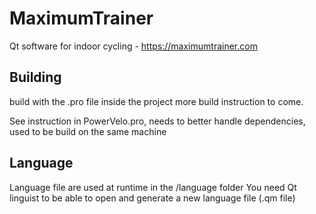 # MaximumTrainer
Qt software for indoor cycling - https://maximumtrainer.com

## Building
build with the .pro file inside the project
more build instruction to come.

See instruction in PowerVelo.pro, needs to better handle dependencies, used to be build on the same machine

## Language
Language file are used at runtime in the /language folder
You need Qt linguist to be able to open and generate a new language file (.qm file)
